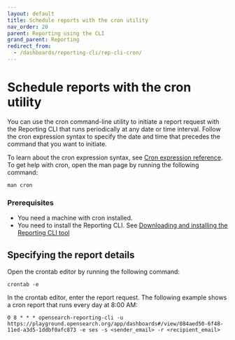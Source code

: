 ```yaml
---
layout: default
title: Schedule reports with the cron utility
nav_order: 20
parent: Reporting using the CLI
grand_parent: Reporting
redirect_from:
  - /dashboards/reporting-cli/rep-cli-cron/
---
```


# Schedule reports with the cron utility

You can use the cron command-line utility to initiate a report request with the Reporting CLI that runs periodically at any date or time interval. Follow the cron expression syntax to specify the date and time that precedes the command that you want to initiate.

To learn about the cron expression syntax, see [Cron expression reference]({{site.url}}{{site.baseurl}}/observing-your-data/alerting/cron/). To get help with cron, open the man page by running the following command:

```
man cron
```

### Prerequisites

- You need a machine with cron installed.
- You need to install the Reporting CLI. See [Downloading and installing the Reporting CLI tool]({{site.url}}{{site.baseurl}}/dashboards/reporting-cli/rep-cli-install/)

## Specifying the report details

Open the crontab editor by running the following command:

```
crontab -e
```
In the crontab editor, enter the report request. The following example shows a cron report that runs every day at 8:00 AM:

```
0 8 * * * opensearch-reporting-cli -u https://playground.opensearch.org/app/dashboards#/view/084aed50-6f48-11ed-a3d5-1ddbf0afc873 -e ses -s <sender_email> -r <recipient_email>
```